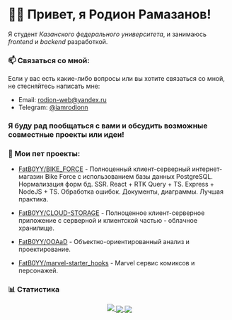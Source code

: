 # 👋🏻 Привет, я **Родион Рамазанов**!

Я студент *Казанского федерального университета*, и занимаюсь *frontend* и *backend* разработкой. 

### 📫 Связаться со мной:
Если у вас есть какие-либо вопросы или вы хотите связаться со мной, не стесняйтесь написать мне:
- Email: [rodion-web@yandex.ru](mailto:rodion-web@yandex.ru)
- Telegram: [@iamrodionn](https://t.me/iamrodionn)

### Я буду рад пообщаться с вами и обсудить возможные совместные проекты или идеи!

### 🌱 Мои пет проекты:
- [FatB0YY/BIKE_FORCE](https://github.com/FatB0YY/BIKE_FORCE) - Полноценный клиент-серверный интернет-магазин Bike Force с использованием базы данных PostgreSQL. Нормализация форм бд. SSR. React + RTK Query + TS. Express + NodeJS + TS. Обработка ошибок. Документы, диаграммы. Лучшая практика.

- [FatB0YY/CLOUD-STORAGE](https://github.com/FatB0YY/CLOUD-STORAGE) - Полноценное клиент-серверное приложение с серверной и клиентской частью - облачное хранилище.
- [FatB0YY/OOAaD](https://github.com/FatB0YY/OOAaD) - Объектно-ориентированный анализ и проектирование.
- [FatB0YY/marvel-starter_hooks](https://github.com/FatB0YY/marvel-starter_hooks) - Marvel сервис комиксов и персонажей.

### 📊 Статистика
<a href="https://github.com/vn7n24fzkq/github-profile-summary-cards">
    <p align="center">
        <img src="http://github-profile-summary-cards.vercel.app/api/cards/profile-details?username=FatB0YY&theme=github_dark">
        <img align="center" src="https://github-profile-summary-cards.vercel.app/api/cards/stats?username=FatB0YY&theme=github_dark">
        <img align="center" src="https://github-profile-summary-cards.vercel.app/api/cards/productive-time?username=FatB0YY&theme=github_dark"><br>
    </p>
</a>

